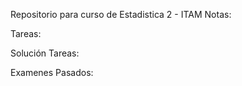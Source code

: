 Repositorio para curso de Estadistica 2 - ITAM
Notas:

Tareas:

Solución Tareas:

Examenes Pasados:


